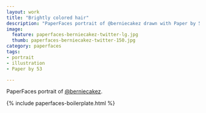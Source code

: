 ```yaml
---
layout: work
title: "Brightly colored hair"
description: "PaperFaces portrait of @berniecakez drawn with Paper by 53 on an iPad."
image: 
  feature: paperfaces-berniecakez-twitter-lg.jpg
  thumb: paperfaces-berniecakez-twitter-150.jpg
category: paperfaces
tags: 
- portrait
- illustration
- Paper by 53

---
```


PaperFaces portrait of [@berniecakez](http://twitter.com/berniecakez).

{% include paperfaces-boilerplate.html %}